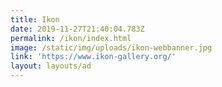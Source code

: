 ```yaml
---
title: Ikon
date: 2019-11-27T21:40:04.783Z
permalink: /ikon/index.html
image: /static/img/uploads/ikon-webbanner.jpg
link: 'https://www.ikon-gallery.org/'
layout: layouts/ad
---
```



